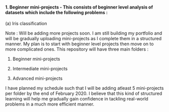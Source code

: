 #### 1. Beginner mini-projects - This consists of beginner level analysis of datasets which include the following problems :

(a) Iris classification

Note : Will be adding more projects soon. I am still building my portfolio and will be gradually uploading mini-projects as I complete them in a structured manner. My plan is to start with beginner level projects then move on to more complicated ones. This repository will have three main folders :

1. Beginner mini-projects

2. Intermediate mini-projects

3. Advanced mini-projects

I have planned my schedule such that I will be adding atleast 5 mini-projects per folder by the end of February 2020. I believe that this kind of structured learning will help me gradually gain confidence in tackling real-world problems in a much more efficient manner. 
